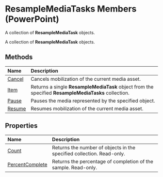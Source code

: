 
# ResampleMediaTasks Members (PowerPoint)
A collection of  **ResampleMediaTask** objects.

A collection of  **ResampleMediaTask** objects.


## Methods



|**Name**|**Description**|
|:-----|:-----|
|[Cancel](9ca43cf6-9f2d-9b81-2f91-6d16c4dffd05.md)|Cancels mobilization of the current media asset.|
|[Item](b4854abe-bde9-28b0-206b-52d7f4de5603.md)|Returns a single  **ResampleMediaTask** object from the specified **ResampleMediaTasks** collection.|
|[Pause](2d4c52fb-5b4a-f867-6789-cadda6d4f4a4.md)|Pauses the media represented by the specified object.|
|[Resume](d58b0932-38f9-1589-efdc-7860fab1f5ad.md)|Resumes mobilization of the current media asset.|

## Properties



|**Name**|**Description**|
|:-----|:-----|
|[Count](5d6a1459-287d-b555-1342-2386854a742e.md)|Returns the number of objects in the specified collection. Read-only.|
|[PercentComplete](9a77d2f3-5c44-e036-3c09-fcc8d831148f.md)|Returns the percentage of completion of the sample. Read-only.|
